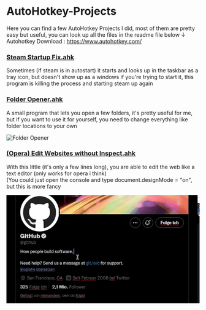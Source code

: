 # AutoHotkey-Projects
Here you can find a few AutoHotkey Projects I did, most of them are pretty easy but useful, you can look up all the files in the readme file below ↓ <br/>
Autohotkey Download : https://www.autohotkey.com/

### [Steam Startup Fix.ahk](https://github.com/MaxiAmZocken/AutoHotkey-Projects/blob/main/Steam%20Startup%20Fix.ahk)
Sometimes (if steam is in autostart) it starts and looks up in the taskbar as a tray icon, but doesn't show up as a windows if you're trying to start it, this program is killing the process and starting steam up again <br/>

### [Folder Opener.ahk](https://github.com/MaxiAmZocken/AutoHotkey-Projects/blob/main/Small%20Shortcuts/Folder%20Opener.ahk)

A small program that lets you open a few folders, it's pretty useful for me, but if you want to use it for yourself, you need to change everything like folder locations to your own

![Folder Opener](https://i.imgur.com/kk2SPef.png)

### [(Opera) Edit Websites without Inspect.ahk](https://github.com/MaxiAmZocken/AutoHotkey-Projects/blob/main/Small%20Shortcuts/(Opera)%20Edit%20Websites%20without%20Inspect.ahk)
With this little (it's only a few lines long), you are able to edit the web like a text editor (only works for opera i think) <br/>
(You could just open the console and type document.designMode = "on", but this is more fancy

![Opera Edit Websites without Inspect](https://github.com/MaxiAmZocken/Recources/blob/main/Opera%20GIF%20Dings%20(1).gif)
